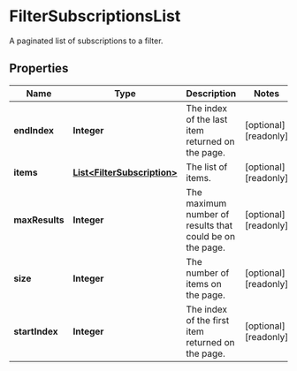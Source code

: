 

# FilterSubscriptionsList

A paginated list of subscriptions to a filter.

## Properties

| Name | Type | Description | Notes |
|------------ | ------------- | ------------- | -------------|
|**endIndex** | **Integer** | The index of the last item returned on the page. |  [optional] [readonly] |
|**items** | [**List&lt;FilterSubscription&gt;**](FilterSubscription.md) | The list of items. |  [optional] [readonly] |
|**maxResults** | **Integer** | The maximum number of results that could be on the page. |  [optional] [readonly] |
|**size** | **Integer** | The number of items on the page. |  [optional] [readonly] |
|**startIndex** | **Integer** | The index of the first item returned on the page. |  [optional] [readonly] |




